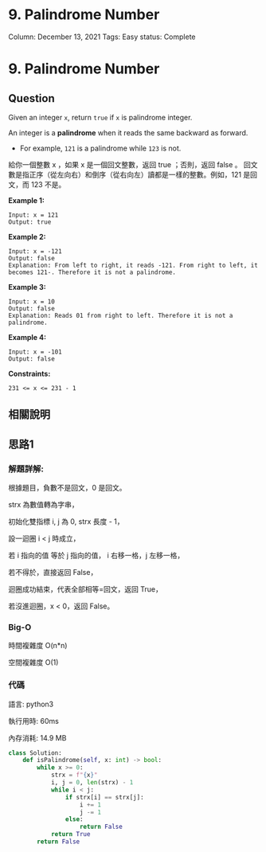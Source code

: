# 9. Palindrome Number

Column: December 13, 2021
Tags: Easy
status: Complete

# 9. Palindrome Number

## Question

Given an integer `x`, return `true` if `x` is palindrome integer.

An integer is a **palindrome** when it reads the same backward as forward.

- For example, `121` is a palindrome while `123` is not.

給你一個整數 x ，如果 x 是一個回文整數，返回 true ；否則，返回 false 。 回文數是指正序（從左向右）和倒序（從右向左）讀都是一樣的整數。例如，121 是回文，而 123 不是。

**Example 1:**

```
Input: x = 121
Output: true
```

**Example 2:**

```
Input: x = -121
Output: false
Explanation: From left to right, it reads -121. From right to left, it becomes 121-. Therefore it is not a palindrome.
```

**Example 3:**

```
Input: x = 10
Output: false
Explanation: Reads 01 from right to left. Therefore it is not a palindrome.
```

**Example 4:**

```
Input: x = -101
Output: false
```

**Constraints:**

`231 <= x <= 231 - 1`

## 相關說明

## 思路1

### 解題詳解:

根據題目，負數不是回文，0 是回文。

strx 為數值轉為字串，

初始化雙指標 i, j 為 0, strx 長度 - 1，

設一迴圈 i < j 時成立，

若 i 指向的值 等於 j 指向的值， i 右移一格，j 左移一格，

若不得於，直接返回 False，

迴圈成功結束，代表全部相等=回文，返回 True，

若沒進迴圈，x < 0，返回 False。

### Big-O

時間複雜度 O(n*n)

空間複雜度 O(1)

### 代碼

語言: python3

執行用時: 60ms 

內存消耗: 14.9 MB

```python
class Solution:
    def isPalindrome(self, x: int) -> bool:
        while x >= 0:
            strx = f"{x}"
            i, j = 0, len(strx) - 1
            while i < j:
                if strx[i] == strx[j]:
                    i += 1
                    j -= 1
                else:
                    return False
            return True
        return False
```